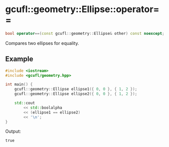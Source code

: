 # gcufl::geometry::Ellipse::operator==
```cpp
bool operator==(const gcufl::geometry::Ellipse& other) const noexcept;
```
Compares two ellipses for equality.
## Example
```cpp
#include <iostream>
#include <gcufl/geometry.hpp>

int main() {
	gcufl::geometry::Ellipse ellipse1({ 0, 0 }, { 1, 2 });
	gcufl::geometry::Ellipse ellipse2({ 0, 0 }, { 1, 2 });

	std::cout
		<< std::boolalpha
		<< (ellipse1 == ellipse2)
		<< '\n';
}
```
Output:
```
true
```

